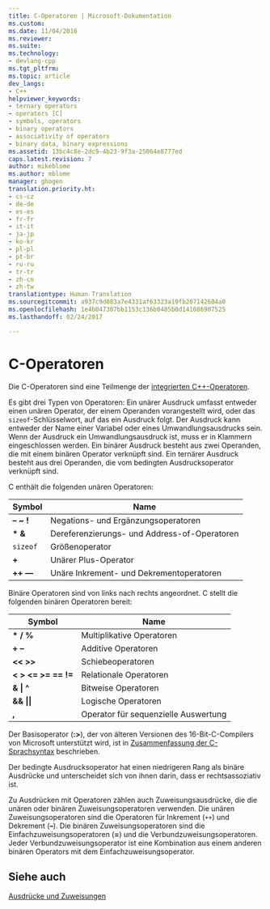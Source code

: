 ```yaml
---
title: C-Operatoren | Microsoft-Dokumentation
ms.custom: 
ms.date: 11/04/2016
ms.reviewer: 
ms.suite: 
ms.technology:
- devlang-cpp
ms.tgt_pltfrm: 
ms.topic: article
dev_langs:
- C++
helpviewer_keywords:
- ternary operators
- operators [C]
- symbols, operators
- binary operators
- associativity of operators
- binary data, binary expressions
ms.assetid: 13bc4c8e-2dc9-4b23-9f3a-25064e8777ed
caps.latest.revision: 7
author: mikeblome
ms.author: mblome
manager: ghogen
translation.priority.ht:
- cs-cz
- de-de
- es-es
- fr-fr
- it-it
- ja-jp
- ko-kr
- pl-pl
- pt-br
- ru-ru
- tr-tr
- zh-cn
- zh-tw
translationtype: Human Translation
ms.sourcegitcommit: a937c9d083a7e4331af63323a19fb207142604a0
ms.openlocfilehash: 1e4b047307bb1153c136b0485b0d141086907525
ms.lasthandoff: 02/24/2017

---
```

# <a name="c-operators"></a>C-Operatoren
Die C-Operatoren sind eine Teilmenge der [integrierten C++-Operatoren](../cpp/cpp-built-in-operators-precedence-and-associativity.md).  
  
 Es gibt drei Typen von Operatoren: Ein unärer Ausdruck umfasst entweder einen unären Operator, der einem Operanden vorangestellt wird, oder das `sizeof`-Schlüsselwort, auf das ein Ausdruck folgt. Der Ausdruck kann entweder der Name einer Variabel oder eines Umwandlungsausdrucks sein. Wenn der Ausdruck ein Umwandlungsausdruck ist, muss er in Klammern eingeschlossen werden. Ein binärer Ausdruck besteht aus zwei Operanden, die mit einem binären Operator verknüpft sind. Ein ternärer Ausdruck besteht aus drei Operanden, die vom bedingten Ausdrucksoperator verknüpft sind.  
  
 C enthält die folgenden unären Operatoren:  
  
|Symbol|Name|  
|------------|----------|  
|**– ~ !**|Negations- und Ergänzungsoperatoren|  
|**\* &**|Dereferenzierungs- und Address-of-Operatoren|  
|`sizeof`|Größenoperator|  
|**+**|Unärer Plus-Operator|  
|**++ ––**|Unäre Inkrement- und Dekrementoperatoren|  
  
 Binäre Operatoren sind von links nach rechts angeordnet. C stellt die folgenden binären Operatoren bereit:  
  
|Symbol|Name|  
|------------|----------|  
|**\* / %**|Multiplikative Operatoren|  
|**+ –**|Additive Operatoren|  
|**<\< >>**|Schiebeoperatoren|  
|**\<   >   \<=   >=   ==   !=**|Relationale Operatoren|  
|**&   &#124; ^**|Bitweise Operatoren|  
|**&&   &#124;&#124;**|Logische Operatoren|  
|**,**|Operator für sequenzielle Auswertung|  
  
 Der Basisoperator (**:>**), der von älteren Versionen des 16-Bit-C-Compilers von Microsoft unterstützt wird, ist in [Zusammenfassung der C-Sprachsyntax](../c-language/c-language-syntax-summary.md) beschrieben.  
  
 Der bedingte Ausdrucksoperator hat einen niedrigeren Rang als binäre Ausdrücke und unterscheidet sich von ihnen darin, dass er rechtsassoziativ ist.  
  
 Zu Ausdrücken mit Operatoren zählen auch Zuweisungsausdrücke, die die unären oder binären Zuweisungsoperatoren verwenden. Die unären Zuweisungsoperatoren sind die Operatoren für Inkrement (`++`) und Dekrement (**–**). Die binären Zuweisungsoperatoren sind die Einfachzuweisungsoperatoren (**=**) und die Verbundzuweisungsoperatoren. Jeder Verbundzuweisungsoperator ist eine Kombination aus einem anderen binären Operators mit dem Einfachzuweisungsoperator.  
  
## <a name="see-also"></a>Siehe auch  
 [Ausdrücke und Zuweisungen](../c-language/expressions-and-assignments.md)
